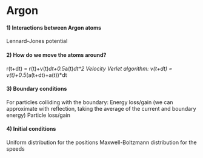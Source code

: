 # Argon

#### 1) Interactions between Argon atoms
Lennard-Jones potential

#### 2) How do we move the atoms around?
r(t+dt) = r(t)+v(t)*dt+0.5*a(t)*dt^2
Velocity Verlet algorithm:
v(t+dt) = v(t)+0.5*(a(t+dt)+a(t))*dt

#### 3) Boundary conditions
For particles colliding with the boundary:
Energy loss/gain (we can approximate with reflection, taking the average of the current and boundary energy)
Particle loss/gain

#### 4) Initial conditions
Uniform distribution for the positions
Maxwell-Boltzmann distribution for the speeds
